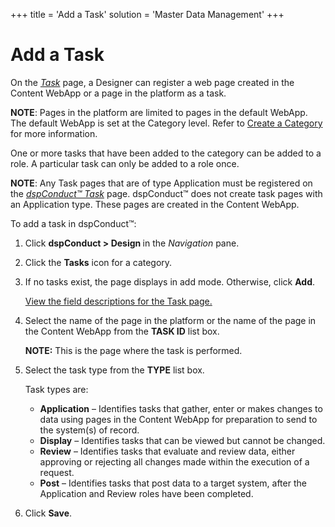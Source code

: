 +++
title = 'Add a Task'
solution = 'Master Data Management'
+++

# Add a Task

On the
<span style="font-style: italic;">[Task](../Page_Desc/Task_H.htm)</span>
page, a Designer can register a web page created in the Content WebApp
or a page in the platform as a task.

<span style="font-weight: bold;">NOTE</span>: Pages in the platform are
limited to pages in the default WebApp. The default WebApp is set at the
Category level. Refer to [Create a Category](Create_a_Category.htm) for
more information.

One or more tasks that have been added to the category can be added to a
role. A particular task can only be added to a role once.

<span style="font-weight: bold;">NOTE</span>: Any Task pages that are of
type Application must be registered on the
<span style="font-style: italic;">[dspConduct™
Task](../Page_Desc/dspConduct_Task_H.htm)</span> page. dspConduct™ does
not create task pages with an Application type. These pages are created
in the Content WebApp.

To add a task in dspConduct™:

1.  Click <span style="font-weight: bold;">dspConduct \> Design
    </span>in the <span style="font-style: italic;">Navigation</span>
    pane.

2.  Click the <span style="font-weight: bold;">Tasks</span> icon for a
    category.

3.  If no tasks exist, the page displays in add mode. Otherwise, click
    <span style="font-weight: bold;">Add</span>.
    
    [View the field descriptions for the Task
    page.](../Page_Desc/Task_H.htm)

4.  Select the name of the page in the platform or the name of the page
    in the Content WebApp from the <span style="font-weight: bold;">TASK
    ID</span> list box.
    
    **NOTE:** This is the page where the task is performed.

5.  Select the task type from the
    <span style="font-weight: bold;">TYPE</span> list box.
    
    Task types are:
    
      - <span style="font-weight: bold;">Application</span> – Identifies
        tasks that gather, enter or makes changes to data using pages in
        the Content WebApp for preparation to send to the system(s) of
        record.
      - <span style="font-weight: bold;">Display</span> – Identifies
        tasks that can be viewed but cannot be changed.
      - <span style="font-weight: bold;">Review</span> – Identifies
        tasks that evaluate and review data, either approving or
        rejecting all changes made within the execution of a request.
      - <span style="font-weight: bold;">Post</span> – Identifies tasks
        that post data to a target system, after the Application and
        Review roles have been completed.

6.  Click <span style="font-weight: bold;">Save</span>.
